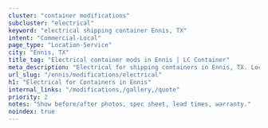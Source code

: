 ```yaml
---
cluster: "container modifications"
subcluster: "electrical"
keyword: "electrical shipping container Ennis, TX"
intent: "Commercial-Local"
page_type: "Location-Service"
city: "Ennis, TX"
title_tag: "Electrical container mods in Ennis | LC Container"
meta_description: "Electrical for shipping containers in Ennis, TX. Local fabrication & pro install. LC Container — Since 2003. Get a quote."
url_slug: "/ennis/modifications/electrical"
h1: "Electrical for Containers in Ennis"
internal_links: "/modifications,/gallery,/quote"
priority: 2
notes: "Show before/after photos, spec sheet, lead times, warranty."
noindex: true
---
```


<!-- TODO: Add unique city/inventory copy, images, and internal links here. -->
